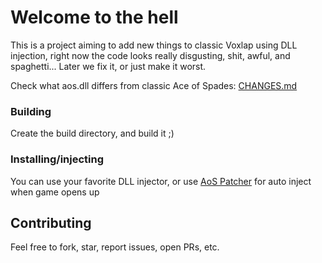 # Welcome to the hell
This is a project aiming to add new things to classic Voxlap using DLL injection, right now the code looks really disgusting, shit, awful, and spaghetti... Later we fix it, or just make it worst.

Check what aos.dll differs from classic Ace of Spades: [CHANGES.md](CHANGES.md)

### Building
Create the build directory, and build it ;)

### Installing/injecting
You can use your favorite DLL injector, or use [AoS Patcher](https://github.com/DryByte/AoS-Patcher) for auto inject when game opens up

## Contributing
Feel free to fork, star, report issues, open PRs, etc.